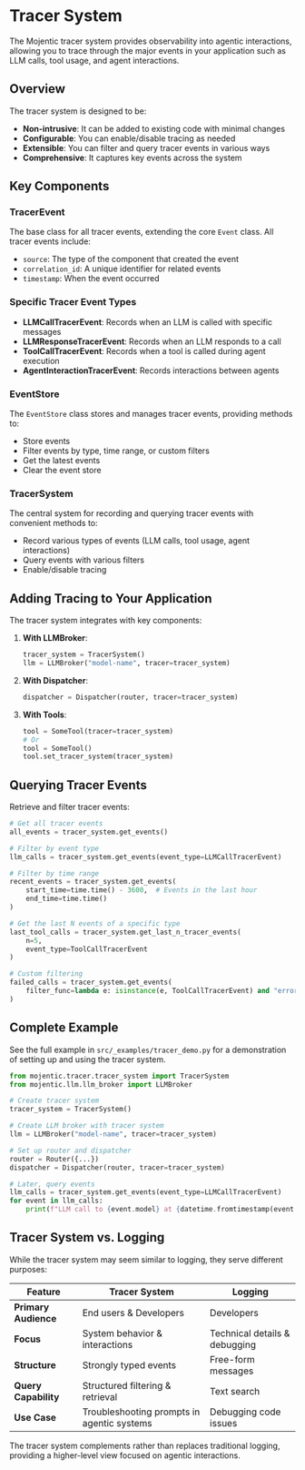 # Tracer System

The Mojentic tracer system provides observability into agentic interactions, allowing you to trace through the major events in your application such as LLM calls, tool usage, and agent interactions.

## Overview

The tracer system is designed to be:
- **Non-intrusive**: It can be added to existing code with minimal changes
- **Configurable**: You can enable/disable tracing as needed
- **Extensible**: You can filter and query tracer events in various ways
- **Comprehensive**: It captures key events across the system

## Key Components

### TracerEvent

The base class for all tracer events, extending the core `Event` class. All tracer events include:
- `source`: The type of the component that created the event
- `correlation_id`: A unique identifier for related events
- `timestamp`: When the event occurred

### Specific Tracer Event Types

- **LLMCallTracerEvent**: Records when an LLM is called with specific messages
- **LLMResponseTracerEvent**: Records when an LLM responds to a call
- **ToolCallTracerEvent**: Records when a tool is called during agent execution
- **AgentInteractionTracerEvent**: Records interactions between agents

### EventStore

The `EventStore` class stores and manages tracer events, providing methods to:
- Store events
- Filter events by type, time range, or custom filters
- Get the latest events
- Clear the event store

### TracerSystem

The central system for recording and querying tracer events with convenient methods to:
- Record various types of events (LLM calls, tool usage, agent interactions)
- Query events with various filters
- Enable/disable tracing

## Adding Tracing to Your Application

The tracer system integrates with key components:

1. **With LLMBroker**:
   ```python
   tracer_system = TracerSystem()
   llm = LLMBroker("model-name", tracer=tracer_system)
   ```

2. **With Dispatcher**:
   ```python
   dispatcher = Dispatcher(router, tracer=tracer_system)
   ```

3. **With Tools**:
   ```python
   tool = SomeTool(tracer=tracer_system)
   # Or
   tool = SomeTool()
   tool.set_tracer_system(tracer_system)
   ```

## Querying Tracer Events

Retrieve and filter tracer events:

```python
# Get all tracer events
all_events = tracer_system.get_events()

# Filter by event type
llm_calls = tracer_system.get_events(event_type=LLMCallTracerEvent)

# Filter by time range
recent_events = tracer_system.get_events(
    start_time=time.time() - 3600,  # Events in the last hour
    end_time=time.time()
)

# Get the last N events of a specific type
last_tool_calls = tracer_system.get_last_n_tracer_events(
    n=5, 
    event_type=ToolCallTracerEvent
)

# Custom filtering
failed_calls = tracer_system.get_events(
    filter_func=lambda e: isinstance(e, ToolCallTracerEvent) and "error" in str(e.result)
)
```

## Complete Example

See the full example in `src/_examples/tracer_demo.py` for a demonstration of setting up and using the tracer system.

```python
from mojentic.tracer.tracer_system import TracerSystem
from mojentic.llm.llm_broker import LLMBroker

# Create tracer system
tracer_system = TracerSystem()

# Create LLM broker with tracer system
llm = LLMBroker("model-name", tracer=tracer_system)

# Set up router and dispatcher
router = Router({...})
dispatcher = Dispatcher(router, tracer=tracer_system)

# Later, query events
llm_calls = tracer_system.get_events(event_type=LLMCallTracerEvent)
for event in llm_calls:
    print(f"LLM call to {event.model} at {datetime.fromtimestamp(event.timestamp)}")
```

## Tracer System vs. Logging

While the tracer system may seem similar to logging, they serve different purposes:

| Feature | Tracer System | Logging |
|---------|--------------|---------|
| **Primary Audience** | End users & Developers | Developers |
| **Focus** | System behavior & interactions | Technical details & debugging |
| **Structure** | Strongly typed events | Free-form messages |
| **Query Capability** | Structured filtering & retrieval | Text search |
| **Use Case** | Troubleshooting prompts in agentic systems | Debugging code issues |

The tracer system complements rather than replaces traditional logging, providing a higher-level view focused on agentic interactions.